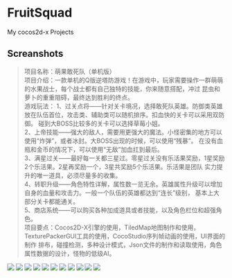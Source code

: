 # FruitSquad
My cocos2d-x Projects
## Screanshots    

> 项目名称：萌果敢死队（单机版）   
> 项目介绍：一款单机的Q版逆塔防游戏！在游戏中，玩家需要操作一群萌萌的水果战士，每个战士都有自己独特的技能，你来随意搭配，冲过
昆虫和萝卜的重重阻碍，最终达到胜利的终点。   
> 游戏玩法： 
> 1、过关点将——针对关卡境况，选择敢死队英雄。防御类英雄放在队伍首位，攻击类、辅助类可以随机排序。扣血快的关卡可以采用双防御。
碰到大BOSS比较多的关卡可以选择草莓小姐。  
> 2、上帝技能——强大的敌人，需要用更强大的魔法。小怪密集的地方可以使用“炸弹”，或者冰封。大BOSS出现的时候，可以使用“残暴”。
在没有血瓶和金币的情况下，可以使用“无敌”加血扛到最后。    
> 3、满星过关——最好每一关都三星过。零星过关没有乐活果奖励，1星奖励2个乐活果。2星再奖励一个，3星共奖励5个乐活果。乐活果是团队
实力提升的唯一道具，必须尽量多的收集。     
> 4、转职升级——角色特性详解，属性数一览无余。英雄属性升级可以增加自身的血量和攻击力。一般一个队伍的英雄都达到“连长”级别，
基本上大部分关卡都能通关。       
> 5、商店系统——可以购买各种加成道具或者技能，以及角色栏位和超强角色。    
> 项目要点：Cocos2D-X引擎的使用，TiledMap地图制作和使用，TexturePackerGUI工具的使用，CocoStudio序列帧动画的使用，UI界面的制作
排布，碰撞检测，多种设计模式，Json文件的制作和读取使用，角色属性数据的设计，怪物的低级AI。  


![](images/1.png)
![](images/2.png)
![](images/3.png)
![](images/4.png)
![](images/5.png)
![](images/6.png)
![](images/7.png)
![](images/8.png)
![](images/9.png)
![](images/10.png)
![](images/11.png)
